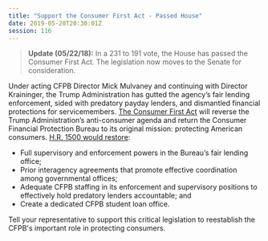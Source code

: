 ```yaml
---
title: "Support the Consumer First Act - Passed House"
date: 2019-05-20T20:30:01Z
session: 116
---
```

>**Update (05/22/18):** In a 231 to 191 vote, the House has passed the Consumer First Act. The legislation now moves to the Senate for consideration. 

Under acting CFPB Director Mick Mulvaney and continuing with Director Kraininger, the Trump Administration has gutted the agency’s fair lending enforcement, sided with predatory payday lenders, and dismantled financial protections for servicemembers. 
[The Consumer First Act](https://www.congress.gov/bill/116th-congress/house-bill/1500) will reverse the Trump Administration’s anti-consumer agenda and return the Consumer Financial Protection Bureau to its original mission: protecting American consumers. [H.R. 1500 would restore](https://www.responsiblelending.org/media/consumers-first-act-will-return-cfpb-serving-citizens-first): 

- Full supervisory and enforcement powers in the Bureau’s fair lending office;
- Prior interagency agreements that promote effective coordination among governmental offices;
- Adequate CFPB staffing in its enforcement and supervisory positions to effectively hold predatory lenders accountable; and
- Create a dedicated CFPB student loan office.

Tell your representative to support this critical legislation to reestablish the CFPB's important role in protecting consumers.
